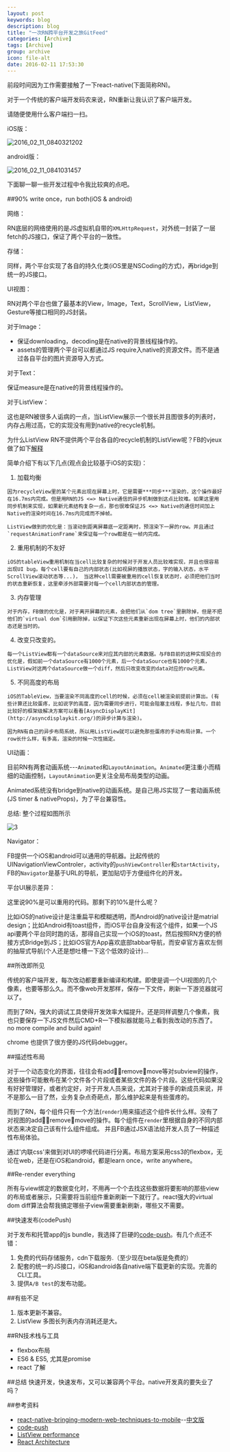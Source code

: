 ```yaml
---
layout: post
keywords: blog
description: blog
title: "一次RN跨平台开发之旅GitFeed"
categories: [Archive]
tags: [Archive]
group: archive
icon: file-alt
date: 2016-02-11 17:53:30
---
```


前段时间因为工作需要接触了一下react-native(下面简称RN)。

对于一个传统的客户端开发码农来说，RN重新让我认识了客户端开发。

请随便使用什么客户端扫一扫。

iOS版：

![2016_02_11_0840321202](http://img3.tbcdn.cn/L1/461/1/b77fe7c74ef98edde9ff366416fb5597bd8eb88c.png)

android版：

![2016_02_11_0841031457](http://img3.tbcdn.cn/L1/461/1/d395f6d2148b392550b971ce7f50672b04fd1716.png)

下面聊一聊一些开发过程中令我比较爽的点吧。

##90% write once，run both(iOS & android)

网络：

  RN底层的网络使用的是JS虚拟机自带的`XMLHttpRequest`，对外统一封装了一层fetch的JS接口，保证了两个平台的一致性。

存储：

  同样，两个平台实现了各自的持久化类(iOS里是NSCoding的方式)，再bridge到统一的JS接口。

UI视图：

  RN对两个平台也做了最基本的View，Image，Text，ScrollView，ListView，Gesture等接口相同的JS封装。

对于Image：

  * 保证downloading，decoding是在native的背景线程操作的。
  * assets的管理两个平台可以都通过JS require入native的资源文件。而不是通过各自平台的图片资源导入方式。

对于Text：

  保证measure是在native的背景线程操作的。

对于ListView：

  这也是RN被很多人诟病的一点，当ListView展示一个很长并且图很多的列表时，内存占用过高，它的实现没有用到native的recycle机制。

  为什么ListView RN不提供两个平台各自的recycle机制的ListView呢？FB的vjeux做了如下[解释](https://github.com/facebook/react-native/issues/499)

  简单介绍下有以下几点(观点会比较基于iOS的实现)：

  1. 加载均衡

    因为recycleView里的某个元素出现在屏幕上时，它是需要***同步***渲染的，这个操作最好在16.7ms内完成。但是用RN的JS <=> Native通信的异步机制做到这点比较难。如果这里用同步机制来实现，如果新元素结构复杂一点，那也很难保证JS <=> Native的通信时间加上Native的渲染时间在16.7ms内完成而不掉帧。

    ListView做到的优化是：当滚动到距离屏幕底一定距离时，预渲染下一屏的row。并且通过`requestAnimationFrame`来保证每一个row都是在一帧内完成。

  2. 重用机制的不友好

    iOS的tableView重用机制在当cell比较复杂的时候对于开发人员比较难实现，并且也很容易出现UI bug。每个cell要有自己的内部状态(比如视屏的播放状态，字的输入状态，水平ScrollView滚动状态等...)， 当这种cell需要被重用的cell恢复状态时，必须把他们当时的状态重新恢复，这里牵涉外部需要对每一个cell内部状态的管理。

  3. 内存管理

    对于内存，FB做的优化是，对于离开屏幕的元素，会把他们从`dom tree`里删除掉，但是不把他们的`virtual dom`引用删除掉，以保证下次这些元素重新出现在屏幕上时，他们的内部状态还是当时的。

  4. 改变只改变的。

    每一个ListView都有一个dataSource来对应其内部的元素数据。与FB目前的这种实现契合的优化是，假如前一个dataSource有1000个元素，后一个dataSource也有1000个元素，ListView对这两个dataSource做一个diff，然后只改变改变的data对应的row元素。

  5. 不同高度的布局

    iOS的TableView，当要渲染不同高度的cell的时候，必须在cell被渲染前提前计算出。(有些计算还比较蛋疼，比如说字的高度，因为需要同步进行，可能会阻塞主线程，多扯几句，目前比较好的框架级解决方案可以看看[AsyncDisplayKit](http://asyncdisplaykit.org/)的异步计算与渲染)。

    因为RN有自己的异步布局系统，所以用ListView就可以避免那些蛋疼的手动布局计算。一个row长什么样，有多高，渲染的时候一次性搞定。

UI动画：

  目前RN有两套动画系统---`Animated`和`LayoutAnimation`。`Animated`更注重小而精细的动画控制，`LayoutAnimation`更关注全局布局类型的动画。

  Animated系统没有bridge到native的动画系统。是自己用JS实现了一套动画系统(JS timer & nativeProps)，为了平台兼容性。

  总结: 整个过程如图所示

  ![3](http://img3.tbcdn.cn/L1/461/1/22fdbf5e9a519fcfcdbcd715d429fffd221d911e.png)

Navigator：

FB提供一个iOS和android可以通用的导航器。比起传统的UINavigationViewControler，activity的`pushViewController`和`startActivity`，FB的`Navigator`是基于URL的导航，更加贴切于方便组件化的开发。

平台UI展示差异：

这里说90%是可以重用的代码。那剩下的10%是什么呢？

比如iOS的native设计是注重扁平和模糊透明，而Android的native设计是matrial design；比如Android有toast组件，而iOS平台自身没有这个组件，如果一个JS api要两个平台同时跑的话，那得自己实现一个iOS的toast，然后按照RN方便的桥接方式Bridge到JS；比如iOS官方App喜欢底部tabbar导航，而安卓官方喜欢左侧的抽屉式导航(个人还是想吐槽一下这个低效的设计)...

##所改即所见

传统的客户端开发，每次改动都要重新编译和构建。即使是调一个UI视图的几个像素，也要等那么久。而不像web开发那样，保存一下文件，刷新一下游览器就可以了。

而到了RN，强大的调试工具使得开发效率大幅提升。还是同样调整几个像素，我也只要保存一下JS文件然后CMD+R一下模拟器就能马上看到我改动的东西了。no more compile and build again!

chrome 也提供了很方便的JS代码debugger。

##描述性布局

对于一个动态变化的界面，往往会有add，remove，move等对subview的操作，这些操作可能散布在某个文件各个片段或者某些文件的各个片段。这些代码如果没有好好管理好，或者约定好，对于开发人员来说，尤其对于接手的新成员来说，并不是那么一目了然，业务复杂点奇葩点，那么维护起来是有些蛋疼的。

而到了RN，每个组件只有一个方法(`render`)用来描述这个组件长什么样。没有了对视图的add，remove，move的操作。每个组件在`render`里根据自身的不同内部状态来决定自己该有什么组件组成。 并且FB通过JSX语法给开发人员了一种描述性布局体验。

通过'内联css'来做到对UI的啰嗦代码进行分离。布局方案采用css3的flexbox，无论在web，还是在iOS和android，都是learn once，write anywhere。

##Re-render everything

所有与view绑定的数据变化时，不用再一个个去找这些数据将要影响的那些view的布局或者展示，只需要将当前组件重新刷新一下就行了。react强大的virtual dom diff算法会帮我搞定哪些子view需要重新刷新，哪些又不需要。

##快速发布(codePush)

对于发布和托管app的js bundle，我选择了巨硬的[code-push](http://microsoft.github.io/code-push/)。有几个点还不错：

1. 免费的代码存储服务，cdn下载服务.（至少现在beta版是免费的）
2. 配套的统一的JS接口，iOS和android各自native端下载更新的实现。完善的CLI工具。
3. 提供`A/B test`的发布功能。

##有些不足

1. 版本更新不兼容。
2. ListView 多图长列表内存消耗还是大。

##RN技术栈与工具

- flexbox布局
- ES6 & ES5, 尤其是promise
- react 了解

##总结
快速开发，快速发布，又可以兼容两个平台。native开发真的要失业了吗？

##参考资料

- [react-native-bringing-modern-web-techniques-to-mobile](https://code.facebook.com/posts/1014532261909640/react-native-bringing-modern-web-techniques-to-mobile/)--[中文版](http://gold.xitu.io/entry/5693765a60b27e9ba8e055cf)
- [code-push](http://microsoft.github.io/code-push/)
- [ListView performance](https://github.com/facebook/react-native/issues/499)
- [React Architecture](https://code.facebook.com/videos/1507312032855537/oscon-2014-react-s-architecture/)
